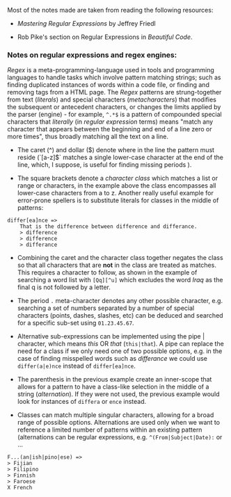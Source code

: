 Most of the notes made are taken from reading the following resources:

- *Mastering Regular Expressions* by Jeffrey Friedl

- Rob Pike's section on Regular Expressions in *Beautiful Code*.

### Notes on regular expressions and regex engines:

*Regex* is a meta-programming-language used in tools and programming languages to handle tasks which involve pattern matching strings; such as finding duplicated instances of words within a code file,
or finding and removing tags from a HTML page. The *Regex* patterns are strung-together from text (*literals*) and special characters (*metacharacters*) that modifies the subsequent or antecedent characters, 
or changes the limits applied by the parser (engine) - for example, `^.*$` is a pattern of compounded special characters that _literally_ (in *regular expression* terms) means "match any character
that appears between the beginning and end of a line zero or more times", thus broadly matching all the text on a line.

- The caret (^) and dollar ($) denote where in the line the pattern must reside (`[a-z]$` matches a single lower-case character at the end of the line, which, I suppose, is useful for finding missing periods ).

- The square brackets denote a *character class* which matches a list or range or characters, in the example above the class encompasses all lower-case characters from a to z. Another really useful example for error-prone spellers is to substitute literals for classes in the middle of patterns: 

```
differ[ea]nce =>
	That is the difference between difference and differance.
	> difference
	> difference
	> differance
```

- Combining the caret and the character class together negates the class so that all characters that are **not** in the class are treated as matches. This requires a character to follow, as shown in the example of searching a word list with `[Qq][^u]` which excludes the word *Iraq* as the final q is not followed by a letter.

- The period `.` meta-character denotes any other possible character, e.g. searching a set of numbers separated by a number of special characters (points, dashes, slashes, etc) can be deduced and searched for a specific sub-set using `01.23.45.67`.

- Alternative sub-expressions can be implemented using the pipe | character, which means *this* OR *that* (`this|that`). A pipe can replace the need for a class if we only need one of two possible options, e.g. in the case of finding misspelled words such as *differance* we could use `differ(a|e)nce` instead of `differ[ea]nce`.

- The parenthesis in the previous example create an inner-scope that allows for a pattern to have a class-like selection in the middle of a string (*alternation*). If they were not used, the previous example would look for instances of `differa` or `ence` instead.

- Classes can match multiple singular characters, allowing for a broad range of possible options. Alternations are used only when we want to reference a limited number of patterns within an existing pattern (alternations can be regular expressions, e.g. `^(From|Subject|Date):` or ...

```
F...(an|ish|pino|ese) =>
> Fijian
> Filipino
> Finnish
> Faroese
X French
```

